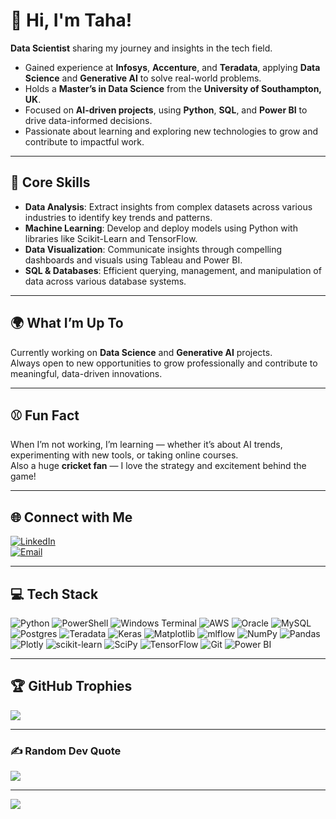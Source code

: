 # 💫 Hi, I'm Taha!  

**Data Scientist** sharing my journey and insights in the tech field.  

- Gained experience at **Infosys**, **Accenture**, and **Teradata**, applying **Data Science** and **Generative AI** to solve real-world problems.  
- Holds a **Master’s in Data Science** from the **University of Southampton, UK**.  
- Focused on **AI-driven projects**, using **Python**, **SQL**, and **Power BI** to drive data-informed decisions.  
- Passionate about learning and exploring new technologies to grow and contribute to impactful work.

---

## 🔧 Core Skills  

- **Data Analysis**: Extract insights from complex datasets across various industries to identify key trends and patterns.  
- **Machine Learning**: Develop and deploy models using Python with libraries like Scikit-Learn and TensorFlow.  
- **Data Visualization**: Communicate insights through compelling dashboards and visuals using Tableau and Power BI.  
- **SQL & Databases**: Efficient querying, management, and manipulation of data across various database systems.

---

## 🌍 What I’m Up To  

Currently working on **Data Science** and **Generative AI** projects.  
Always open to new opportunities to grow professionally and contribute to meaningful, data-driven innovations.

---

## ⚾ Fun Fact  

When I’m not working, I’m learning — whether it’s about AI trends, experimenting with new tools, or taking online courses.  
Also a huge **cricket fan** — I love the strategy and excitement behind the game!

---

## 🌐 Connect with Me  

[![LinkedIn](https://img.shields.io/badge/LinkedIn-%230077B5.svg?logo=linkedin&logoColor=white)](https://www.linkedin.com/in/taha-rizvi-6b4547151/)  
[![Email](https://img.shields.io/badge/Email-D14836?logo=gmail&logoColor=white)](mailto:taharizvi19@gmail.com)

---

## 💻 Tech Stack  

![Python](https://img.shields.io/badge/python-3670A0?style=for-the-badge&logo=python&logoColor=ffdd54) 
![PowerShell](https://img.shields.io/badge/PowerShell-%235391FE.svg?style=for-the-badge&logo=powershell&logoColor=white) 
![Windows Terminal](https://img.shields.io/badge/Windows%20Terminal-%234D4D4D.svg?style=for-the-badge&logo=windows-terminal&logoColor=white) 
![AWS](https://img.shields.io/badge/AWS-%23FF9900.svg?style=for-the-badge&logo=amazon-aws&logoColor=white) 
![Oracle](https://img.shields.io/badge/Oracle-F80000?style=for-the-badge&logo=oracle&logoColor=white) 
![MySQL](https://img.shields.io/badge/mysql-4479A1.svg?style=for-the-badge&logo=mysql&logoColor=white) 
![Postgres](https://img.shields.io/badge/postgres-%23316192.svg?style=for-the-badge&logo=postgresql&logoColor=white) 
![Teradata](https://img.shields.io/badge/Teradata-F37440?style=for-the-badge&logo=teradata&logoColor=white) 
![Keras](https://img.shields.io/badge/Keras-%23D00000.svg?style=for-the-badge&logo=Keras&logoColor=white) 
![Matplotlib](https://img.shields.io/badge/Matplotlib-%23ffffff.svg?style=for-the-badge&logo=Matplotlib&logoColor=black) 
![mlflow](https://img.shields.io/badge/mlflow-%23d9ead3.svg?style=for-the-badge&logo=numpy&logoColor=blue) 
![NumPy](https://img.shields.io/badge/numpy-%23013243.svg?style=for-the-badge&logo=numpy&logoColor=white) 
![Pandas](https://img.shields.io/badge/pandas-%23150458.svg?style=for-the-badge&logo=pandas&logoColor=white) 
![Plotly](https://img.shields.io/badge/Plotly-%233F4F75.svg?style=for-the-badge&logo=plotly&logoColor=white) 
![scikit-learn](https://img.shields.io/badge/scikit--learn-%23F7931E.svg?style=for-the-badge&logo=scikit-learn&logoColor=white) 
![SciPy](https://img.shields.io/badge/SciPy-%230C55A5.svg?style=for-the-badge&logo=scipy&logoColor=white) 
![TensorFlow](https://img.shields.io/badge/TensorFlow-%23FF6F00.svg?style=for-the-badge&logo=TensorFlow&logoColor=white) 
![Git](https://img.shields.io/badge/git-%23F05033.svg?style=for-the-badge&logo=git&logoColor=white) 
![Power BI](https://img.shields.io/badge/power_bi-F2C811?style=for-the-badge&logo=powerbi&logoColor=black)

---

## 🏆 GitHub Trophies  

![](https://github-profile-trophy.vercel.app/?username=trizvi94&theme=radical&no-frame=false&no-bg=true&margin-w=4)

---

### ✍️ Random Dev Quote  

![](https://quotes-github-readme.vercel.app/api?type=horizontal&theme=radical)

---

[![](https://visitcount.itsvg.in/api?id=trizvi94&icon=0&color=0)](https://visitcount.itsvg.in)

<!-- Proudly created with GPRM ( https://gprm.itsvg.in ) -->
